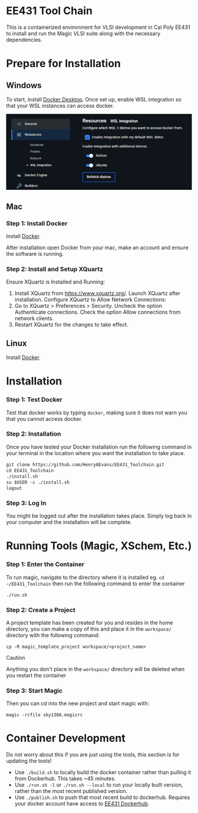# EE431 Tool Chain
This is a containerized environment for VLSI development in Cal Poly EE431 to install and run the Magic VLSI suite along with the necessary dependencies. 

# Prepare for Installation
## Windows
To start, install [Docker Desktop](https://www.docker.com/products/docker-desktop/). Once set up, enable WSL integration so that your WSL instances can access docker.

![alt text](docs/docker.png)

## Mac

### Step 1: Install Docker
Install [Docker](https://www.docker.com/products/docker-desktop/). 

After installation open Docker from your mac, make an account and ensure the software is running.

### Step 2: Install and Setup XQuartz
Ensure XQuartz is Installed and Running:

1. Install XQuartz from https://www.xquartz.org/. Launch XQuartz after installation. Configure XQuartz to Allow Network Connections:
2. Go to XQuartz > Preferences > Security. Uncheck the option Authenticate connections. Check the option Allow connections from network clients.
3. Restart XQuartz for the changes to take effect.

## Linux

Install [Docker](https://www.docker.com/products/docker-desktop/). 

# Installation

### Step 1: Test Docker

Test that docker works by typing `docker`, making sure it does not warn you that you cannot access docker.

### Step 2: Installation

Once you have tested your Docker installation run the following command in your terminal in the location where you want the installation to take place.

```
git clone https://github.com/HenryAEvans/EE431_Toolchain.git
cd EE431_Toolchain
./install.sh
su $USER -c ./install.sh
logout
```

### Step 3: Log In
You might be logged out after the installation takes place. Simply log back in your computer and the installation will be complete. 

# Running Tools (Magic, XSchem, Etc.)

### Step 1: Enter the Container
To run magic, navigate to the directory where it is installed eg. `cd ~/EE431_Toolchain` then run the following command to enter the container

```
./run.sh
```

### Step 2: Create a Project
A project template has been created for you and resides in the home directory, you can make a copy of this and place it in the `workspace/` directory with the following command:

``` shell
cp -R magic_template_project workspace/<project_name>
```
> [!CAUTION]
> Anything you don't place in the `workspace/` directory will be deleted when you restart the container

### Step 3: Start Magic
Then you can cd into the new project and start magic with:

``` shell
magic -rcfile sky130A.magicrc
```

# Container Development
Do not worry about this if you are just using the tools, this section is for updating the tools!
- Use `./build.sh` to locally build the docker container rather than pulling it from Dockerhub. This takes ~45 minutes.
- Use `./run.sh -l` or `./run.sh --local` to run your locally built version, rather than the most recent published version.
- Use `./publish.sh` to push that most recent build to dockerhub. Requires your docker account have access to [EE431 Dockerhub](https://hub.docker.com/repository/docker/fwilken/ee431_toolchain/general).
